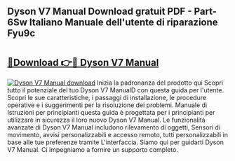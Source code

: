 ## Dyson V7 Manual Download gratuit PDF - Part-6Sw Italiano Manuale dell'utente di riparazione Fyu9c

# <h2><a href="http://dfdy5f2.blite.top/?on=Dyson+V7+Manual">🔗Download 👉🔴 Dyson V7 Manual</a></h2>

[![Dyson V7 Manual download](https://i.imgur.com/lujVjoI.png)](http://dfdy5f2.blite.top/?on=Dyson+V7+Manual)
Inizia la padronanza del prodotto qui Scopri tutto il potenziale del tuo Dyson V7 ManualD con questa guida per l'utente. Scopri le sue caratteristiche, i passaggi di installazione, le procedure operative e i suggerimenti per la risoluzione dei problemi. Manuale di Istruzioni per principianti questa guida è progettata per i principianti per utilizzare in sicurezza il loro nuovo Dyson V7 Manual. Le funzionalità avanzate di Dyson V7 Manual includono rilevamento di oggetti, Sensori di movimento, avvisi personalizzabili e accesso remoto, tutti personalizzabili in base alle tue preferenze tramite L'interfaccia. Siamo qui per guidarti Dyson V7 Manual. Ci impegniamo a fornire un supporto completo.
